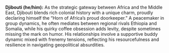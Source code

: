 **Djibouti (he/him):** As the strategic gateway between Africa and the Middle East, Djibouti blends rich colonial history with a unique charm, proudly declaring himself the “Horn of Africa’s proud doorkeeper.” A peacemaker in group dynamics, he often mediates between regional rivals Ethiopia and Somalia, while his quirky coffee obsession adds levity, despite sometimes missing the mark on humor. His relationships involve a supportive buddy dynamic mixed with frenemy tensions, reflecting his resourcefulness and resilience in navigating geopolitical absurdities.